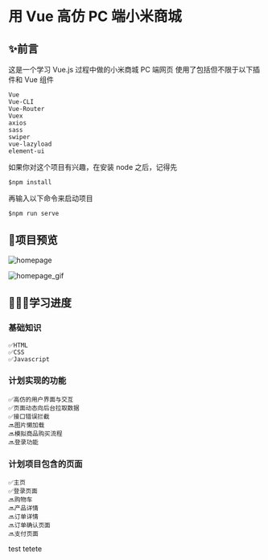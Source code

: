 # 用 Vue 高仿 PC 端小米商城 

## ✨前言
这是一个学习 Vue.js 过程中做的小米商城 PC 端网页
使用了包括但不限于以下插件和 Vue 组件
```
Vue
Vue-CLI
Vue-Router
Vuex
axios
sass
swiper
vue-lazyload
element-ui
```
如果你对这个项目有兴趣，在安装 node 之后，记得先
```
$npm install
```
再输入以下命令来启动项目
```
$npm run serve
```
## 👀项目预览
![homepage](https://tva1.sinaimg.cn/large/007S8ZIlgy1gewoa5gylpj31hc0u0kjl.jpg)

![homepage_gif](https://tva1.sinaimg.cn/large/007S8ZIlgy1gewokd9y9bg313l0ixnpe.gif)

## 👨🏻‍🎓学习进度
### 基础知识
```
✅HTML
✅CSS
✅Javascript
```
### 计划实现的功能
```
✅高仿的用户界面与交互
✅页面动态向后台拉取数据
✅接口错误拦截
🔜图片懒加载
🔜模拟商品购买流程
🔜登录功能
```
### 计划项目包含的页面
```
✅主页
✅登录页面
🔜购物车
🔜产品详情
🔜订单详情
🔜订单确认页面
🔜支付页面
```
test
tetete